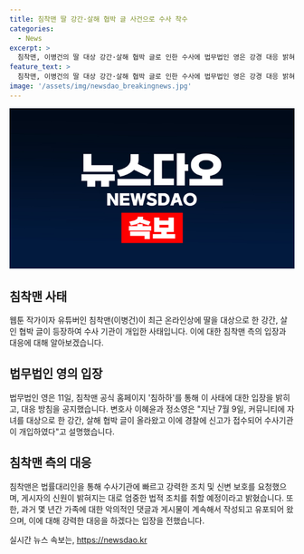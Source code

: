 ```yaml
---
title: 침착맨 딸 강간·살해 협박 글 사건으로 수사 착수
categories:
  - News
excerpt: >
  침착맨, 이병건의 딸 대상 강간·살해 협박 글로 인한 수사에 법무법인 영은 강경 대응 밝혀, 수사기관이 게시물 게시자에 대한 수사에 착수했다고 설명했다. 최근 발생한 악성 댓글 및 협박 행위로 인해 가족에 대한 강력한 수사 및 신변 보호 요청, 묵과불가 범죄 행위 발생으로 침착맨은 강경 대응을 예고했다.
feature_text: >
  침착맨, 이병건의 딸 대상 강간·살해 협박 글로 인한 수사에 법무법인 영은 강경 대응 밝혀, 수사기관이 게시물 게시자에 대한 수사에 착수했다고 설명했다. 최근 발생한 악성 댓글 및 협박 행위로 인해 가족에 대한 강력한 수사 및 신변 보호 요청, 묵과불가 범죄 행위 발생으로 침착맨은 강경 대응을 예고했다.
image: '/assets/img/newsdao_breakingnews.jpg'
---
```


<p><img src="/assets/img/newsdao_breakingnews.jpg" alt="flaretime 속보" /></p>

<h2 data-ke-size="size26">침착맨 사태</h2>

<p data-ke-size="size16">웹툰 작가이자 유튜버인 침착맨(이병건)이 최근 온라인상에 딸을 대상으로 한 강간, 살인 협박 글이 등장하여 수사 기관이 개입한 사태입니다. 이에 대한 침착맨 측의 입장과 대응에 대해 알아보겠습니다.</p>

<h2 data-ke-size="size26">법무법인 영의 입장</h2>

<p data-ke-size="size16">법무법인 영은 11일, 침착맨 공식 홈페이지 '침하하'를 통해 이 사태에 대한 입장을 밝히고, 대응 방침을 공지했습니다. 변호사 이혜윤과 정소영은 "지난 7월 9일, 커뮤니티에 자녀를 대상으로 한 강간, 살해 협박 글이 올라왔고 이에 경찰에 신고가 접수되어 수사기관이 개입하였다"고 설명했습니다.</p>

<h2 data-ke-size="size26">침착맨 측의 대응</h2>

<p data-ke-size="size16">침착맨은 법률대리인을 통해 수사기관에 빠르고 강력한 조치 및 신변 보호를 요청했으며, 게시자의 신원이 밝혀지는 대로 엄중한 법적 조치를 취할 예정이라고 밝혔습니다. 또한, 과거 몇 년간 가족에 대한 악의적인 댓글과 게시물이 계속해서 작성되고 유포되어 왔으며, 이에 대해 강력한 대응을 하겠다는 입장을 전했습니다.</p>
실시간 뉴스 속보는, <a href="https://newsdao.kr" rel="dofollow">https://newsdao.kr</a>


